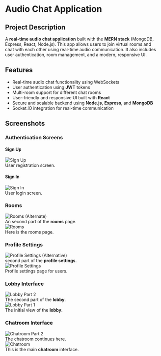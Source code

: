 # Audio Chat Application

## Project Description
A **real-time audio chat application** built with the **MERN stack** (MongoDB, Express, React, Node.js). This app allows users to join virtual rooms and chat with each other using real-time audio communication. It also includes user authentication, room management, and a modern, responsive UI.

## Features
- Real-time audio chat functionality using WebSockets
- User authentication using **JWT** tokens
- Multi-room support for different chat rooms
- User-friendly and responsive UI built with **React**
- Secure and scalable backend using **Node.js**, **Express**, and **MongoDB**
- Socket.IO integration for real-time communication

## Screenshots

### Authentication Screens
#### Sign Up
![Sign Up](./images/signup.png)  
User registration screen.

#### Sign In
![Sign In](./images/signin.png)  
User login screen.

### Rooms
![Rooms (Alternate)](./images/rooms.png)  
An second part of the **rooms** page.  
![Rooms](./images/rooms1.png)  
Here is the rooms page.

### Profile Settings
![Profile Settings (Alternative)](./images/prof_settings.png)  
second part of the **profile settings**.  
![Profile Settings](./images/prof_settings1.png)  
Profile settings page for users.

### Lobby Interface
![Lobby Part 2](./images/lobby1.png)  
The second part of the **lobby**.  
![Lobby Part 1](./images/lobby2.png)  
The initial view of the **lobby**.

### Chatroom Interface
![Chatroom Part 2](./images/chatroom.png)  
The chatroom continues here.  
![Chatroom](./images/chatroom1.png)  
This is the main **chatroom** interface.
